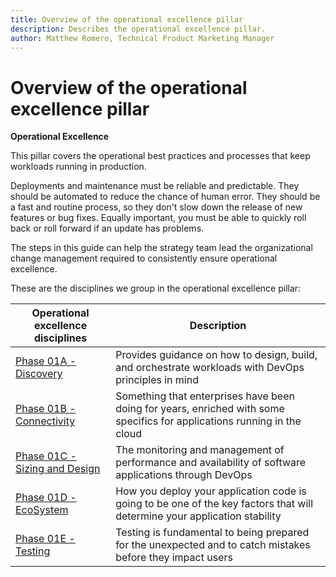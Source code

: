 ```yaml
---
title: Overview of the operational excellence pillar
description: Describes the operational excellence pillar.
author: Matthew Romero, Technical Product Marketing Manager
---
```


# Overview of the operational excellence pillar

**Operational Excellence**

This pillar covers the operational best practices and processes that keep workloads running in production. 

Deployments and maintenance must be reliable and predictable. They should be automated to reduce the chance of human error. They should be a fast and routine process, so they don't slow down the release of new features or bug fixes. Equally important, you must be able to quickly roll back or roll forward if an update has problems.

The steps in this guide can help the strategy team lead the organizational change management required to consistently ensure operational excellence.

These are the disciplines we group in the operational excellence pillar:

| Operational excellence disciplines | Description |
|-------------------|-------------|
| [Phase 01A - Discovery](./Discovery/README.md) | Provides guidance on how to design, build, and orchestrate workloads with DevOps principles in mind  |
| [Phase 01B - Connectivity](./Connectivity/README.md) | Something that enterprises have been doing for years, enriched with some specifics for applications running in the cloud |
| [Phase 01C - Sizing and Design](./Sizing_Design/README.md) | The monitoring and management of performance and availability of software applications through DevOps |
| [Phase 01D - EcoSystem](./Ecosystems/README.md) | How you deploy your application code is going to be one of the key factors that will determine your application stability  |
| [Phase 01E - Testing](./Testing/README.md) | Testing is fundamental to being prepared for the unexpected and to catch mistakes before they impact users |

